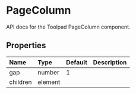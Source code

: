 <!-- This file has been auto-generated using `yarn docs:build:api`. -->

# PageColumn

<p class="description">API docs for the Toolpad PageColumn component.</p>

## Properties

| Name                                    | Type                                   | Default                             | Description |
| :-------------------------------------- | :------------------------------------- | :---------------------------------- | :---------- |
| <span class="prop-name">gap</span>      | <span class="prop-type">number</span>  | <span class="prop-default">1</span> |             |
| <span class="prop-name">children</span> | <span class="prop-type">element</span> |                                     |             |
